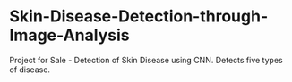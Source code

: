 # Skin-Disease-Detection-through-Image-Analysis
Project for Sale - Detection of Skin Disease using CNN. Detects five types of disease.
